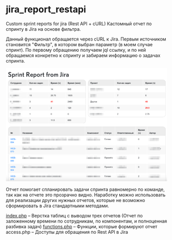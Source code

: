 # jira_report_restapi
Custom sprint reports for jira (Rest API + cURL)
Кастомный отчет по спринту в Jira на основе фильтра.

Данный функционал обращается через cURL к Jira. Первым источником становится "Фильтр", в котором выбран параметр (в моем случае спринт). По первому обращению получаем jql ссылку, и по ней обращаемся конкретно к спринту и забираем информацию о задачах спринта. 

<img src="images/report1.png" />

Отчет помогает спланировать задачи спринта равномерно по команде, так как на отчете это прозрачно видно. Наработку можно использовать для реализации других нужных отчетов, которые не возможно сформировать в Jira стандартными методами.

<a href="index.php">index.php</a> – Верстка таблиц с выводом трех отчетов (Отчет по заложенному времени по сотрудникам, по компонентам, и полноценная разбивка задач)
<a href="functions.php">functions.php</a> – Функции, которые формируют отчет
access.php – Доступы для обращения по Rest API в Jira




